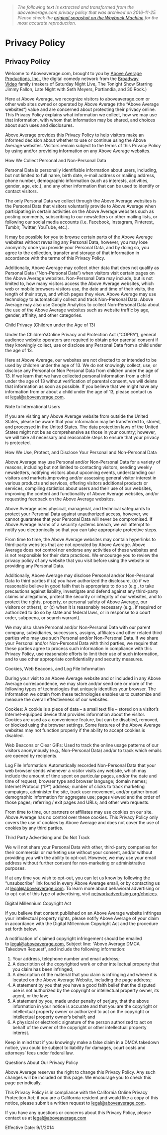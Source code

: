 > *The following text is extracted and transformed from the aboveaverage.com privacy policy that was archived on 2016-11-25. Please check the [original snapshot on the Wayback Machine](https://web.archive.org/web/20161125093852id_/https%3A//aboveaverage.com/privacy-policy) for the most accurate reproduction.*

# Privacy Policy

## Privacy Policy

Welcome to Aboveaverage.com, brought to you by [Above Average Productions, Inc.](http://www.aboveaverage.com/), the digital comedy network from the [Broadway Video](http://www.broadwayvideo.com/) family (makers of Saturday Night Live, The Tonight Show Starring Jimmy Fallon, Late Night with Seth Meyers, Portlandia, and 30 Rock.)

Here at Above Average, we recognize visitors to aboveaverage.com or other web sites owned or operated by Above Average (the “Above Average websites“) value and are concerned about protecting their privacy online. This Privacy Policy explains what information we collect, how we may use that information, with whom that information may be shared, and choices about such uses and disclosures.

Above Average provides this Privacy Policy to help visitors make an informed decision about whether to use or continue using the Above Average websites. Visitors remain subject to the terms of this Privacy Policy by using and/or providing information on any Above Average websites.

How We Collect Personal and Non-Personal Data

Personal Data is personally identifiable information about users, including, but not limited to full name, birth date, e-mail address or mailing address, phone number, demographic information (such as interests, activities, gender, age, etc.), and any other information that can be used to identify or contact visitors.

The only Personal Data we collect through the Above Average websites is the Personal Data that visitors voluntarily provide to Above Average when participating in certain activities on the Above Average websites such as posting comments, subscribing to our newsletters or other mailing lists, or following our social media accounts (i.e. Facebook, Instagram, Pinterest, Tumblr, Twitter, YouTube, etc.).

It may be possible for you to browse certain parts of the Above Average websites without revealing any Personal Data, however, you may lose anonymity once you provide your Personal Data, and by doing so, you agree to the collection, transfer and storage of that information in accordance with the terms of this Privacy Policy.

Additionally, Above Average may collect other data that does not qualify as Personal Data (“Non-Personal Data“) when visitors visit certain pages on the Above Average websites. Non-Personal Data may include, but is not limited to, how many visitors access the Above Average websites, which web or mobile browsers visitors use, the date and time of their visits, the length of their stays, and which pages they view. Above Average may use technology to automatically collect and track Non-Personal Data. Above Average may also use Google Analytics to collect Non-Personal Data about the use of the Above Average websites such as website traffic by age, gender, affinity, and other categories.

Child Privacy (Children under the Age of 13)

Under the Children’sOnline Privacy and Protection Act (“COPPA“), general audience website operators are required to obtain prior parental consent if they knowingly collect, use or disclose any Personal Data from a child under the age of 13.

Here at Above Average, our websites are not directed to or intended to be used by children under the age of 13. We do not knowingly collect, use, or disclose any Personal or Non Personal Data from children under the age of 13. If we learn that we have collected personal information from a child under the age of 13 without verification of parental consent, we will delete that information as soon as possible. If you believe that we might have any information from or about a child under the age of 13, please contact us at [legal@aboveaverage.com](mailto:legal@aboveaverage.com).

Note to International Users

If you are visiting any Above Average website from outside the United States, please be aware that your information may be transferred to, stored, and processed in the United States. The data protection laws of the United States might not be as comprehensive as those in your country; however, we will take all necessary and reasonable steps to ensure that your privacy is protected.

How We Use, Protect, and Disclose Your Personal and Non-Personal Data

Above Average may use Personal and/or Non-Personal Data for a variety of reasons, including but not limited to contacting visitors, sending weekly newsletters, notifying visitors about upcoming events, understanding our visitors and markets,improving and/or assessing general visitor interest in various products and services, offering visitors additional products or services, compiling statistics about users and their use of our websites, improving the content and functionality of Above Average websites, and/or requesting feedback on the Above Average websites.

Above Average uses physical, managerial, and technical safeguards to protect your Personal Data against unauthorized access, however, we cannot guarantee that your Personal Data will never be compromised. If Above Average learns of a security systems breach, we will attempt to notify you electronically so that you can take appropriate protective steps.

From time to time, the Above Average websites may contain hyperlinks to third-party websites that are not operated by Above Average. Above Average does not control nor endorse any activities of these websites and is not responsible for their data practices. We encourage you to review the privacy policy of any website that you visit before using the website or providing any Personal Data.

Additionally, Above Average may disclose Personal and/or Non-Personal Data to third parties if (a) you have authorized the disclosure, (b) if we reasonable believe in good faith that is appropriate to do so (e.g., to take precautions against liability, investigate and defend against any third-party claims or allegations, protect the security or integrity of our websites, and to protect the rights, property, or personal safety of Above Average, our visitors or others), or (c) when it is reasonably necessary (e.g., if required or authorized to do so by state and federal laws, or in response to a court order, subpoena, or search warrant).

We may also share Personal and/or Non-Personal Data with our parent company, subsidiaries, successors, assigns, affiliates and other related third parties who may use such Personal and/or Non-Personal Data. If we share your Personal and/or Non-Personal Data with third parties, we require that these parties agree to process such information in compliance with this Privacy Policy, use reasonable efforts to limit their use of such information, and to use other appropriate confidentiality and security measures.

Cookies, Web Beacons, and Log File Information

During your visit to an Above Average website and or included in any Above Average correspondence, we may store and/or send one or more of the following types of technologies that uniquely identifies your browser. The information we obtain from these technologies enables us to customize and measure the overall effectiveness of our websites.

Cookies: A cookie is a piece of data – a small text file – stored on a visitor’s Internet-equipped device that provides information about the visitor. Cookies are used as a convenience feature, but can be disabled, removed, or blocked using the browser settings. Some features of the Above Average websites may not function properly if the ability to accept cookies is disabled.

Web Beacons or Clear GIFs: Used to track the online usage patterns of our visitors anonymously (e.g., Non-Personal Data) and/or to track which emails are opened by recipients.

Log File Information: Automatically recorded Non-Personal Data that your web browser sends whenever a visitor visits any website, which may include the amount of time spent on particular pages, and/or the date and time of request; browser type and browser language; domain names; Internet Protocol (“IP”) address; number of clicks to track marketing campaigns, administer the site, track user movement, and/or gather broad demographic information for aggregate use; pages viewed and the order of those pages; referring / exit pages and URLs; and other web requests.

From time to time, our partners or affiliates may use cookies on our site. Above Average has no control over these cookies. This Privacy Policy only covers the use of cookies by Above Average and does not cover the use of cookies by any third parties.

Third Party Advertising and Do Not Track

We will not share your Personal Data with other, third-party companies for their commercial or marketing use without your consent, and/or without providing you with the ability to opt-out. However, we may use your email address without further consent for non-marketing or administrative purposes.

If at any time you wish to opt-out, you can let us know by following the “unsubscribe” link found in every Above Average email, or by contacting us at [legal@aboveaverage.com](mailto:legal@aboveaverage.com). To learn more about behavioral advertising or to opt-out of this type of advertising, visit [networkadvertising.org/choices](http://www.networkadvertising.org/choices/).

Digital Millennium Copyright Act

If you believe that content published on an Above Average website infringes your intellectual property rights, please notify Above Average of your claim in accordance with the Digital Millennium Copyright Act and the procedure set forth below.

A notification of claimed copyright infringement should be emailed to [legal@aboveaverage.com](mailto:legal@aboveaverage.com), Subject line: “Above Average DMCA Takedown Request”, and include the following information:

  1. Your address, telephone number and email address;
  2. A description of the copyrighted work or other intellectual property that you claim has been infringed;
  3. A description of the material that you claim is infringing and where it is located on the Above Average Website, including the page address;
  4. A statement by you that you have a good faith belief that the disputed use is not authorized by the copyright or intellectual property owner, its agent, or the law;
  5. A statement by you, made under penalty of perjury, that the above information in your notice is accurate and that you are the copyright or intellectual property owner or authorized to act on the copyright or intellectual property owner’s behalf; and
  6. A physical or electronic signature of the person authorized to act on behalf of the owner of the copyright or other intellectual property interest.



Keep in mind that if you knowingly make a false claim in a DMCA takedown notice, you could be subject to liability for damages, court costs and attorneys’ fees under federal law.

Questions About Our Privacy Policy

Above Average reserves the right to change this Privacy Policy. Any such changes will be included on this page. We encourage you to check this page periodically.

This Privacy Policy is in compliance with the California Online Privacy Protection Act; if you are a California resident and would like a copy of this notice, please submit a written request to [legal@aboveaverage.com](mailto:legal@aboveaverage.com).

If you have any questions or concerns about this Privacy Policy, please contact us at [legal@aboveaverage.com](mailto:legal@aboveaverage.com)

Effective Date: 9/1/2014

